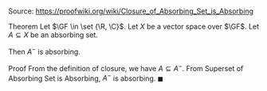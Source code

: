 # 

Source: https://proofwiki.org/wiki/Closure_of_Absorbing_Set_is_Absorbing

Theorem
Let $\GF \in \set {\R, \C}$.
Let $X$ be a vector space over $\GF$. 
Let $A \subseteq X$ be an absorbing set.

Then $A^-$ is absorbing.


Proof
From the definition of closure, we have $A \subseteq A^-$.
From Superset of Absorbing Set is Absorbing, $A^-$ is absorbing.
$\blacksquare$





